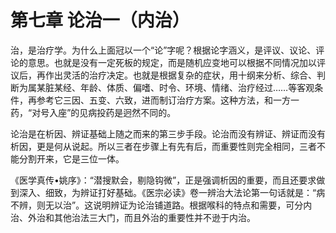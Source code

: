 # 第七章  论治一（内治）

治，是治疗学。为什么上面冠以一个“论”字呢？根据论字涵义，是评议、议论、评论的意思。也就是没有一定死板的规定，而是随机应变地可以根据不同情况加以评议后，再作出灵活的治疗决定。也就是根据复杂的症状，用十纲来分析、综合、判断为属某脏某经、年龄、体质、偏嗜、时令、环境、情绪、治疗经过……等客观条件，再参考它三因、五变、六致，进而制订治疗方案。这种方法，和一方一药，“对号入座”的见病投药是迥然不同的。

论治是在析因、辨证基础上随之而来的第三步手段。论治而没有辨证、辨证而没有析因，更是何从说起。所以三者在步骤上有先有后，而重要性则完全相同，三者不能分割开来，它是三位一体。

《医学真传•姚序》：“潜搜默会，剔隐钩微”，正是强调析因的重要，而且还要求做到深入、细致，为辨证打好基础。《医宗必读》卷一辨治大法论第一句话就是：“病不辨，则无以治”。这说明辨证为论治铺道路。根据喉科的特点和需要，可分内治、外治和其他治法三大门，而且外治的重要性并不逊于内治。
